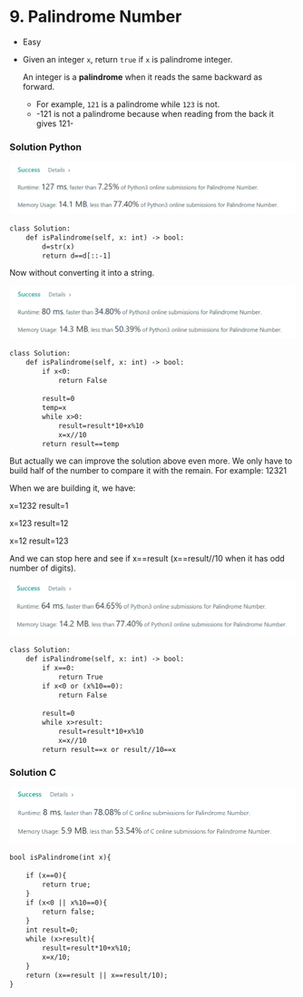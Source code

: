 # 9. Palindrome Number

* Easy
*   Given an integer `x`, return `true` if `x` is palindrome integer.

    An integer is a **palindrome** when it reads the same backward as forward.

    * For example, `121` is a palindrome while `123` is not.
    * \-121 is not a palindrome because when reading from the back it gives 121-

### Solution Python&#x20;

![](<../.gitbook/assets/image (15) (1).png>)

```
class Solution:
    def isPalindrome(self, x: int) -> bool:
        d=str(x)
        return d==d[::-1]
```

Now without converting it into a string.&#x20;

![](<../.gitbook/assets/image (13) (1).png>)

```
class Solution:
    def isPalindrome(self, x: int) -> bool:
        if x<0:
            return False
        
        result=0
        temp=x
        while x>0:
            result=result*10+x%10
            x=x//10
        return result==temp
```

But actually we can improve the solution above even more. We only have to build half of the number to compare it with the remain. For example: 12321

When we are building it, we have:

x=1232      result=1

x=123        result=12

x=12          result=123

And we can stop here and see if x==result (x==result//10 when it has odd number of digits).&#x20;

![](<../.gitbook/assets/image (14) (1) (1).png>)

```
class Solution:
    def isPalindrome(self, x: int) -> bool:
        if x==0:
            return True
        if x<0 or (x%10==0):
            return False
        
        result=0
        while x>result:
            result=result*10+x%10
            x=x//10
        return result==x or result//10==x
```



### Solution C&#x20;

![](<../.gitbook/assets/image (12).png>)

```
bool isPalindrome(int x){

    if (x==0){
        return true;
    }
    if (x<0 || x%10==0){
        return false;
    }
    int result=0;
    while (x>result){
        result=result*10+x%10;
        x=x/10;
    }
    return (x==result || x==result/10);
}
```
